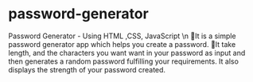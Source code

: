# password-generator
Password Generator -  Using HTML ,CSS, JavaScript \n It is a simple password generator app which helps you create a password. It take length, and the characters you want want in your password as input and then generates a random password fulfilling your requirements. It also displays the strength of your password created.
